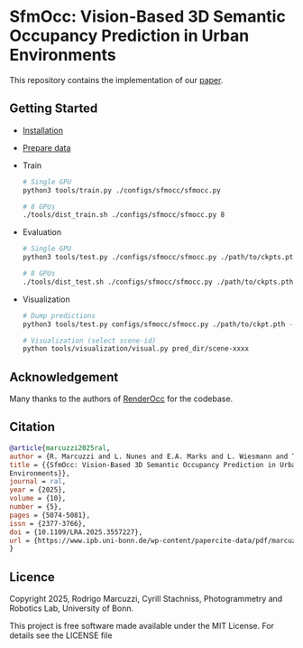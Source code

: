 # SfmOcc: Vision-Based 3D Semantic Occupancy Prediction in Urban Environments

This repository contains the implementation of our [paper](https://www.ipb.uni-bonn.de/wp-content/papercite-data/pdf/marcuzzi2023ral.pdf).

## Getting Started

- [Installation](docs/install.md)

- [Prepare data](docs/prepare_data.md)

- Train 
  
  ```bash
  # Single GPU
  python3 tools/train.py ./configs/sfmocc/sfmocc.py

  # 8 GPUs
  ./tools/dist_train.sh ./configs/sfmocc/sfmocc.py 8
  ```

- Evaluation 
  
  ```bash
  # Single GPU
  python3 tools/test.py ./configs/sfmocc/sfmocc.py ./path/to/ckpts.pth

  # 8 GPUs
  ./tools/dist_test.sh ./configs/sfmocc/sfmocc.py ./path/to/ckpts.pth 8
  ```

- Visualization
  
  ```bash
  # Dump predictions
  python3 tools/test.py configs/sfmocc/sfmocc.py ./path/to/ckpt.pth --dump_dir=pred_dir

  # Visualization (select scene-id)
  python tools/visualization/visual.py pred_dir/scene-xxxx
  ```

## Acknowledgement

Many thanks to the authors of [RenderOcc](https://github.com/pmj110119/RenderOcc) for the codebase.

## Citation

```bibtex
@article{marcuzzi2025ral,
author = {R. Marcuzzi and L. Nunes and E.A. Marks and L. Wiesmann and T. L\"abe and J. Behley and C. Stachniss},
title = {{SfmOcc: Vision-Based 3D Semantic Occupancy Prediction in Urban
Environments}},
journal = ral,
year = {2025},
volume = {10},
number = {5},
pages = {5074-5081},
issn = {2377-3766},
doi = {10.1109/LRA.2025.3557227},
url = {https://www.ipb.uni-bonn.de/wp-content/papercite-data/pdf/marcuzzi2025ral.pdf},
}
```

## Licence
Copyright 2025, Rodrigo Marcuzzi, Cyrill Stachniss, Photogrammetry and Robotics Lab, University of Bonn.

This project is free software made available under the MIT License. For details see the LICENSE file
